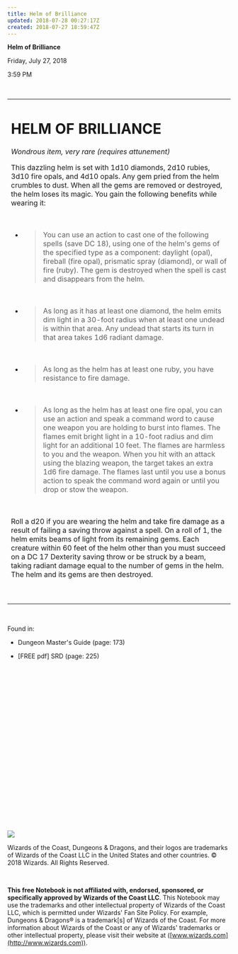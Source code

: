 ```yaml
---
title: Helm of Brilliance
updated: 2018-07-28 00:27:17Z
created: 2018-07-27 18:59:47Z
---
```


**Helm of Brilliance**

Friday, July 27, 2018

3:59 PM

 

<table><tbody><tr class="odd"><td><h1 id="helm-of-brilliance"><strong>HELM OF BRILLIANCE</strong></h1><p><em>Wondrous item, very rare (requires attunement)</em></p><p>This dazzling helm is set with 1d10 diamonds, 2d10 rubies, 3d10 fire opals, and 4d10 opals. Any gem pried from the helm crumbles to dust. When all the gems are removed or destroyed, the helm loses its magic. You gain the following benefits while wearing it:</p><p> </p><ul><li><blockquote><p>You can use an action to cast one of the following spells (save DC 18), using one of the helm's gems of the specified type as a component: daylight (opal), fireball (fire opal), prismatic spray (diamond), or wall of fire (ruby). The gem is destroyed when the spell is cast and disappears from the helm.</p></blockquote></li></ul><p> </p><ul><li><blockquote><p>As long as it has at least one diamond, the helm emits dim light in a 30-foot radius when at least one undead is within that area. Any undead that starts its turn in that area takes 1d6 radiant damage.</p></blockquote></li></ul><p> </p><ul><li><blockquote><p>As long as the helm has at least one ruby, you have resistance to fire damage.</p></blockquote></li></ul><p> </p><ul><li><blockquote><p>As long as the helm has at least one fire opal, you can use an action and speak a command word to cause one weapon you are holding to burst into flames. The flames emit bright light in a 10-foot radius and dim light for an additional 10 feet. The flames are harmless to you and the weapon. When you hit with an attack using the blazing weapon, the target takes an extra 1d6 fire damage. The flames last until you use a bonus action to speak the command word again or until you drop or stow the weapon.</p></blockquote></li></ul><p> </p><p>Roll a d20 if you are wearing the helm and take fire damage as a result of failing a saving throw against a spell. On a roll of 1, the helm emits beams of light from its remaining gems. Each creature within 60 feet of the helm other than you must succeed on a DC 17 Dexterity saving throw or be struck by a beam, taking radiant damage equal to the number of gems in the helm. The helm and its gems are then destroyed.</p><p> </p></td></tr></tbody></table>

 

Found in:

-   Dungeon Master's Guide (page: 173)

-   \[FREE pdf\] SRD (page: 225)

 

 

 

 

 

 

 

 

 

 

 

 

![](tmp\media\image1.png)

Wizards of the Coast, Dungeons & Dragons, and their logos are trademarks of Wizards of the Coast LLC in the United States and other countries. © 2018 Wizards. All Rights Reserved.

 

**This free Notebook is not affiliated with, endorsed, sponsored, or specifically approved by Wizards of the Coast LLC**. This Notebook may use the trademarks and other intellectual property of Wizards of the Coast LLC, which is permitted under Wizards' Fan Site Policy. For example, Dungeons & Dragons® is a trademark\[s\] of Wizards of the Coast. For more information about Wizards of the Coast or any of Wizards' trademarks or other intellectual property, please visit their website at ([www.wizards.com](http://www.wizards.com)).
